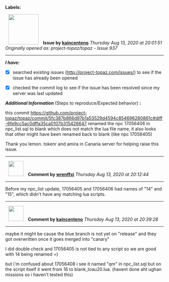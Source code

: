 **Labels:**



<a href="https://github.com/kaincenteno"><img src="https://avatars3.githubusercontent.com/u/26943220?v=4" width="96" height="96" hspace="10"></img></a> **Issue by [kaincenteno](https://github.com/kaincenteno)**
_Thursday Aug 13, 2020 at 20:01:51_
_Originally opened as: project-topaz/topaz - Issue 937_

----

<!-- place 'x' mark between square [] brackets to checkmark box -->
**_I have:_**

- [x] searched existing issues (http://project-topaz.com/issues/) to see if the issue has already been opened
- [x] checked the commit log to see if the issue has been resolved since my server was last updated

**_Additional Information_** (Steps to reproduce/Expected behavior) **:** 

this commit https://github.com/project-topaz/topaz/commit/5fc387b866d97b1a53529d4594c854696280861c#diff-6fe9cc5ac0dffa35ca0107b315426647 renamed the npc 17056406 in npc_list.sql to blank which does not match the lua file name, it also looks that other might have been renamed back to blank (like npc 17056405)

Thank you lemon. tokenr and amira in Canaria server for helping raise this issue.


----
<a href="https://github.com/wrenffxi"><img src="https://avatars1.githubusercontent.com/u/21246949?v=4" width="48" height="48" hspace="10"></img></a> **Comment by [wrenffxi](https://github.com/wrenffxi)**
_Thursday Aug 13, 2020 at 20:12:44_

----

Before my npc_list update, 17056405 and 17056406  had names of "14" and "15", which didn't have any matching lua scripts.


----
<a href="https://github.com/kaincenteno"><img src="https://avatars3.githubusercontent.com/u/26943220?v=4" width="48" height="48" hspace="10"></img></a> **Comment by [kaincenteno](https://github.com/kaincenteno)**
_Thursday Aug 13, 2020 at 20:39:28_

----

maybe it might be cause the blue branch is not yet on "release" and they got overwritten once it goes merged into "canary"

I did double check and 17056405 is not tied to any script so we are good with 14 being renamed =)

but i'm confused about 17056408 i see it named "qm" in npc_list.sql but on the script itself it went from 16 to blank_toau20.lua. (havent done aht ughan missions so i haven't tested this)
